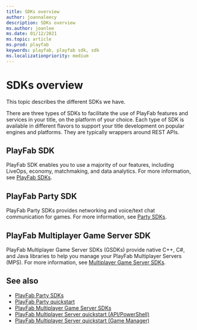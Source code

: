 ```yaml
---
title: SDKs overview
author: joannaleecy
description: SDKs overview
ms.author: joanlee
ms.date: 01/12/2021
ms.topic: article
ms.prod: playfab
keywords: playfab, playfab sdk, sdk
ms.localizationpriority: medium
---
```


# SDKs overview

This topic describes the different SDKs we have. 

There are three types of SDKs to facilitate the use of PlayFab features and services in your title, on the platform of your choice. Each type of SDK is available in different flavors to support your title development on popular engines and platforms. They are typically wrappers around REST APIs.

## PlayFab SDK

PlayFab SDK enables you to use a majority of our features, including LiveOps, economy, matchmaking, and data analytics. For more information, see [PlayFab SDKs](playfab-sdk-intro.md).

## PlayFab Party SDK

PlayFab Party SDKs provides networking and voice/text chat communication for games. For more information, see [Party SDKs](../features/multiplayer/networking/party-sdks.md).

## PlayFab Multiplayer Game Server SDK

PlayFab Multiplayer Game Server SDKs (GSDKs) provide native C++, C#, and Java libraries to help you manage your PlayFab Multiplayer Servers (MPS). For more information, see [Multiplayer Game Server SDKs](../features/multiplayer/servers/server-sdks.md).

## See also

* [PlayFab Party SDKs](../features/multiplayer/networking/party-sdks.md)
* [PlayFab Party quickstart](../features/multiplayer/networking/party-getting-started.md)
* [PlayFab Multiplayer Game Server SDKs](../features/multiplayer/servers/server-sdks.md)
* [PlayFab Multiplayer Server quickstart (API/PowerShell)](../features/multiplayer/servers/quickstart-for-multiplayer-servers-api-powershell.md)
* [PlayFab Multiplayer Server quickstart (Game Manager)](../features/multiplayer/servers/quickstart-for-multiplayer-servers-game-manager.md)  